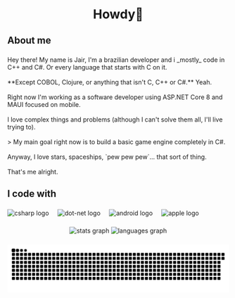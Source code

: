 <h1 align="center">Howdy👋</h1>

###

<h2 align="left">About me</h2>

###

<p align="left">Hey there! My name is Jair, I'm a brazilian developer and i _mostly_ code in C++ and C#. Or every language that starts with C on it.<br><br>**Except COBOL, Clojure, or anything that isn't C, C++ or C#.** Yeah.<br><br>Right now I'm working as a software developer using ASP.NET Core 8 and MAUI focused on mobile.<br><br>I love complex things and problems (although I can't solve them all, I'll live trying to).<br><br>> My main goal right now is to build a basic game engine completely in C#.<br><br>Anyway, I love stars, spaceships, `pew pew pew`... that sort of thing.<br><br>That's me alright.</p>

###

<h2 align="left">I code with</h2>

###

<div align="left">
  <img src="https://skillicons.dev/icons?i=cs" height="40" alt="csharp logo"  />
  <img width="12" />
  <img src="https://skillicons.dev/icons?i=dotnet" height="40" alt="dot-net logo"  />
  <img width="12" />
  <img src="https://cdn.simpleicons.org/android/3DDC84" height="40" alt="android logo"  />
  <img width="12" />
  <img src="https://cdn.simpleicons.org/apple/000000" height="40" alt="apple logo"  />
</div>

###

<div align="center">
  <img src="https://github-readme-stats.vercel.app/api?username=goodguyjay&hide_title=false&hide_rank=false&show_icons=true&include_all_commits=true&count_private=true&disable_animations=false&theme=dracula&locale=en&hide_border=false&order=1" height="150" alt="stats graph"  />
  <img src="https://github-readme-stats.vercel.app/api/top-langs?username=goodguyjay&locale=en&hide_title=false&layout=compact&card_width=320&langs_count=5&theme=dracula&hide_border=false&order=2" height="150" alt="languages graph"  />
</div>

###

<img src="https://raw.githubusercontent.com/goodguyjay/goodguyjay/output/snake.svg" alt="Snake animation" />

###